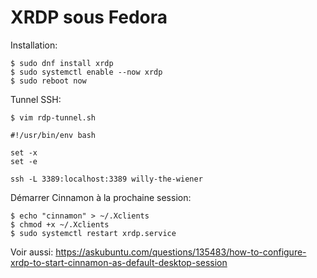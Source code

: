 # XRDP sous Fedora

Installation:

    $ sudo dnf install xrdp
    $ sudo systemctl enable --now xrdp
    $ sudo reboot now

Tunnel SSH:

    $ vim rdp-tunnel.sh

    #!/usr/bin/env bash

    set -x
    set -e
    
    ssh -L 3389:localhost:3389 willy-the-wiener

Démarrer Cinnamon à la prochaine session:

    $ echo "cinnamon" > ~/.Xclients
    $ chmod +x ~/.Xclients
    $ sudo systemctl restart xrdp.service

Voir aussi: https://askubuntu.com/questions/135483/how-to-configure-xrdp-to-start-cinnamon-as-default-desktop-session
